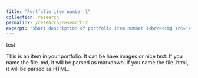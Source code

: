 ```yaml
---
title: "Portfolio item number 1"
collection: research
permalink: /research/research-2
excerpt: "Short description of portfolio item number 1<br/><img src='/images/500x300.png'>
---
```


test

This is an item in your portfolio. It can be have images or nice text. If you name the file .md, it will be parsed as markdown. If you name the file .html, it will be parsed as HTML. 
